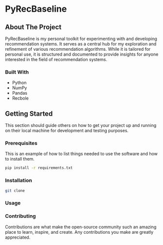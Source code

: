# PyRecBaseline

## About The Project

PyRecBaseline is my personal toolkit for experimenting with and developing recommendation systems. It serves as a central hub for my exploration and refinement of various recommendation algorithms. While it is tailored for personal use, it is structured and documented to provide insights for anyone interested in the field of recommendation systems.

### Built With
- Python
- NumPy
- Pandas
- Recbole

## Getting Started

This section should guide others on how to get your project up and running on their local machine for development and testing purposes.

### Prerequisites

This is an example of how to list things needed to use the software and how to install them.
```bash
pip install -r requirements.txt
```

### Installation
```bash
git clone
```

### Usage

### Contributing
Contributions are what make the open-source community such an amazing place to learn, inspire, and create. Any contributions you make are greatly appreciated.

